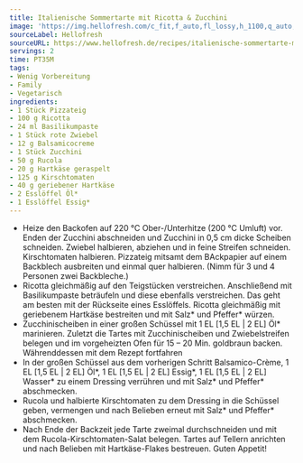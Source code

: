 ```yaml
---
title: Italienische Sommertarte mit Ricotta & Zucchini
image: 'https://img.hellofresh.com/c_fit,f_auto,fl_lossy,h_1100,q_auto,w_2600/hellofresh_s3/image/italienische-sommertarte-mit-ricotta-zucchini-15842897.jpg'
sourceLabel: Hellofresh
sourceURL: https://www.hellofresh.de/recipes/italienische-sommertarte-mit-ricotta-zucchini-629f5312066f03d4ae02ce3a
servings: 2
time: PT35M
tags:
- Wenig Vorbereitung
- Family
- Vegetarisch
ingredients:
- 1 Stück Pizzateig
- 100 g Ricotta
- 24 ml Basilikumpaste
- 1 Stück rote Zwiebel
- 12 g Balsamicocreme
- 1 Stück Zucchini
- 50 g Rucola
- 20 g Hartkäse geraspelt
- 125 g Kirschtomaten
- 40 g geriebener Hartkäse
- 2 Esslöffel Öl*
- 1 Esslöffel Essig*
---
```


- Heize den Backofen auf 220 °C Ober-/Unterhitze (200 °C Umluft) vor. Enden der Zucchini abschneiden und Zucchini in 0,5 cm dicke Scheiben schneiden. Zwiebel halbieren, abziehen und in feine Streifen schneiden. Kirschtomaten halbieren. Pizzateig mitsamt dem BAckpapier auf einem Backblech ausbreiten und einmal quer halbieren. (Nimm für 3 und 4 Personen zwei Backbleche.)
- Ricotta gleichmäßig auf den Teigstücken verstreichen. Anschließend mit Basilikumpaste beträufeln und diese ebenfalls verstreichen. Das geht am besten mit der Rückseite eines Esslöffels. Ricotta gleichmäßig mit geriebenem Hartkäse bestreiten und mit Salz\* und Pfeffer\* würzen.
- Zucchinischeiben in einer großen Schüssel mit 1 EL [1,5 EL | 2 EL] Öl\* marinieren. Zuletzt die Tartes mit Zucchinischeiben und Zwiebelstreifen belegen und im vorgeheizten Ofen für 15 – 20 Min. goldbraun backen. Währenddessen mit dem Rezept fortfahren
- In der großen Schüssel aus dem vorherigen Schritt Balsamico-Crème, 1 EL [1,5 EL | 2 EL] Öl\*, 1 EL [1,5 EL | 2 EL] Essig\*, 1 EL [1,5 EL | 2 EL] Wasser\* zu einem Dressing verrühren und mit Salz\* und Pfeffer\* abschmecken.
- Rucola und halbierte Kirschtomaten zu dem Dressing in die Schüssel geben, vermengen und nach Belieben erneut mit Salz\* und Pfeffer\* abschmecken.
- Nach Ende der Backzeit jede Tarte zweimal durchschneiden und mit dem Rucola-Kirschtomaten-Salat belegen. Tartes auf Tellern anrichten und nach Belieben mit Hartkäse-Flakes bestreuen. Guten Appetit!

